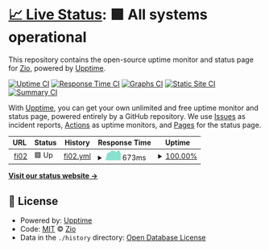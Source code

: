 # [📈 Live Status](https://uptime.zio.sh): <!--live status--> **🟩 All systems operational**

This repository contains the open-source uptime monitor and status page for [Zio](https://uptime.zio.sh), powered by [Upptime](https://github.com/upptime/upptime).

[![Uptime CI](https://github.com/ziodotsh/upptime/workflows/Uptime%20CI/badge.svg)](https://github.com/ziodotsh/upptime/actions?query=workflow%3A%22Uptime+CI%22)
[![Response Time CI](https://github.com/ziodotsh/upptime/workflows/Response%20Time%20CI/badge.svg)](https://github.com/ziodotsh/upptime/actions?query=workflow%3A%22Response+Time+CI%22)
[![Graphs CI](https://github.com/ziodotsh/upptime/workflows/Graphs%20CI/badge.svg)](https://github.com/ziodotsh/upptime/actions?query=workflow%3A%22Graphs+CI%22)
[![Static Site CI](https://github.com/ziodotsh/upptime/workflows/Static%20Site%20CI/badge.svg)](https://github.com/ziodotsh/upptime/actions?query=workflow%3A%22Static+Site+CI%22)
[![Summary CI](https://github.com/ziodotsh/upptime/workflows/Summary%20CI/badge.svg)](https://github.com/ziodotsh/upptime/actions?query=workflow%3A%22Summary+CI%22)

With [Upptime](https://upptime.js.org), you can get your own unlimited and free uptime monitor and status page, powered entirely by a GitHub repository. We use [Issues](https://github.com/ziodotsh/upptime/issues) as incident reports, [Actions](https://github.com/ziodotsh/upptime/actions) as uptime monitors, and [Pages](https://uptime.zio.sh) for the status page.

<!--start: status pages-->
<!-- This summary is generated by Upptime (https://github.com/upptime/upptime) -->
<!-- Do not edit this manually, your changes will be overwritten -->
<!-- prettier-ignore -->
| URL | Status | History | Response Time | Uptime |
| --- | ------ | ------- | ------------- | ------ |
| <img alt="" src="https://em-content.zobj.net/thumbs/160/twitter/351/flag-finland_1f1eb-1f1ee.png" height="13"> [fi02](https://fi02.zio.sh) | 🟩 Up | [fi02.yml](https://github.com/ziodotsh/upptime/commits/HEAD/history/fi02.yml) | <details><summary><img alt="Response time graph" src="./graphs/fi02/response-time-week.png" height="20"> 673ms</summary><br><a href="https://uptime.zio.sh/history/fi02"><img alt="Response time 704" src="https://img.shields.io/endpoint?url=https%3A%2F%2Fraw.githubusercontent.com%2Fziodotsh%2Fupptime%2FHEAD%2Fapi%2Ffi02%2Fresponse-time.json"></a><br><a href="https://uptime.zio.sh/history/fi02"><img alt="24-hour response time 560" src="https://img.shields.io/endpoint?url=https%3A%2F%2Fraw.githubusercontent.com%2Fziodotsh%2Fupptime%2FHEAD%2Fapi%2Ffi02%2Fresponse-time-day.json"></a><br><a href="https://uptime.zio.sh/history/fi02"><img alt="7-day response time 673" src="https://img.shields.io/endpoint?url=https%3A%2F%2Fraw.githubusercontent.com%2Fziodotsh%2Fupptime%2FHEAD%2Fapi%2Ffi02%2Fresponse-time-week.json"></a><br><a href="https://uptime.zio.sh/history/fi02"><img alt="30-day response time 719" src="https://img.shields.io/endpoint?url=https%3A%2F%2Fraw.githubusercontent.com%2Fziodotsh%2Fupptime%2FHEAD%2Fapi%2Ffi02%2Fresponse-time-month.json"></a><br><a href="https://uptime.zio.sh/history/fi02"><img alt="1-year response time 700" src="https://img.shields.io/endpoint?url=https%3A%2F%2Fraw.githubusercontent.com%2Fziodotsh%2Fupptime%2FHEAD%2Fapi%2Ffi02%2Fresponse-time-year.json"></a></details> | <details><summary><a href="https://uptime.zio.sh/history/fi02">100.00%</a></summary><a href="https://uptime.zio.sh/history/fi02"><img alt="All-time uptime 99.98%" src="https://img.shields.io/endpoint?url=https%3A%2F%2Fraw.githubusercontent.com%2Fziodotsh%2Fupptime%2FHEAD%2Fapi%2Ffi02%2Fuptime.json"></a><br><a href="https://uptime.zio.sh/history/fi02"><img alt="24-hour uptime 100.00%" src="https://img.shields.io/endpoint?url=https%3A%2F%2Fraw.githubusercontent.com%2Fziodotsh%2Fupptime%2FHEAD%2Fapi%2Ffi02%2Fuptime-day.json"></a><br><a href="https://uptime.zio.sh/history/fi02"><img alt="7-day uptime 100.00%" src="https://img.shields.io/endpoint?url=https%3A%2F%2Fraw.githubusercontent.com%2Fziodotsh%2Fupptime%2FHEAD%2Fapi%2Ffi02%2Fuptime-week.json"></a><br><a href="https://uptime.zio.sh/history/fi02"><img alt="30-day uptime 100.00%" src="https://img.shields.io/endpoint?url=https%3A%2F%2Fraw.githubusercontent.com%2Fziodotsh%2Fupptime%2FHEAD%2Fapi%2Ffi02%2Fuptime-month.json"></a><br><a href="https://uptime.zio.sh/history/fi02"><img alt="1-year uptime 99.97%" src="https://img.shields.io/endpoint?url=https%3A%2F%2Fraw.githubusercontent.com%2Fziodotsh%2Fupptime%2FHEAD%2Fapi%2Ffi02%2Fuptime-year.json"></a></details>

<!--end: status pages-->

[**Visit our status website →**](https://uptime.zio.sh)

## 📄 License

- Powered by: [Upptime](https://github.com/upptime/upptime)
- Code: [MIT](./LICENSE) © [Zio](https://uptime.zio.sh)
- Data in the `./history` directory: [Open Database License](https://opendatacommons.org/licenses/odbl/1-0/)
